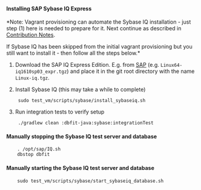 #### Installing SAP Sybase IQ Express

*Note: Vagrant provisioning can automate the Sybase IQ installation - just
 step (1) here is needed to prepare for it. Next continue as described in
 [Contribution Notes](CONTRIBUTING.md).

 If Sybase IQ has been skipped from the initial vagrant provisioning but you still
 want to install it - then follow all the steps below.*

1. Download the SAP IQ Express Edition. E.g. from 
   [SAP](https://www.sap.com/cmp/syb/crm-xm13-dtb-dbtch-tr20/index.html)
   (e.g. `Linux64-iq1610sp03_expr.tgz`) and place it in the git root directory with the name `Linux-iq.tgz`.

2. Install Sybase IQ (this may take a while to complete)

        sudo test_vm/scripts/sybase/install_sybaseiq.sh

3. Run integration tests to verify setup

        ./gradlew clean :dbfit-java:sybase:integrationTest

#### Manually stopping the Sybase IQ test server and database

        . /opt/sap/IQ.sh
        dbstop dbfit

#### Manually starting the Sybase IQ test server and database

        sudo test_vm/scripts/sybase/start_sybaseiq_database.sh
